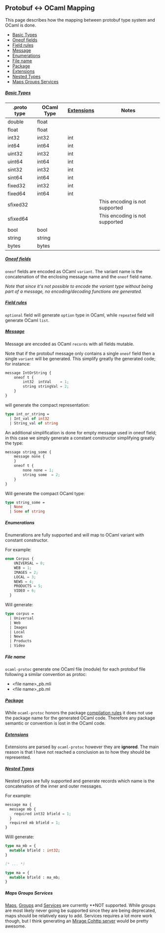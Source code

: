 ## Protobuf <-> OCaml Mapping

This page describes how the mapping between protobuf type system and OCaml is done. 

* [Basic Types](#basic-types)
* [Oneof fields](#oneof-fields)
* [Field rules](#field-rules)
* [Message](#message)
* [Enumerations](#enumerations)
* [File name](#file-name) 
* [Package](#package) 
* [Extensions](#extensions)
* [Nested Types](#nested-types)
* [Maps Groups Services](#maps-groups-services)
 
##### [Basic Types](https://developers.google.com/protocol-buffers/docs/proto#scalar)

| .proto type  | OCaml Type  | [Extensions](ocaml_extensions.md) | Notes |
|--------------|-------------|------------|-------|
| double       | float       |            |       |
| float        | float       |            |       | 
| int32        | int32       |  int       |       |
| int64        | int64       |  int       |       |
| uint32       | int32       |  int       |       |
| uint64       | int64       |  int       |       |
| sint32       | int32       |  int       |       |
| sint64       | int64       |  int       |       |
| fixed32      | int32       |  int       |       |
| fixed64      | int64       |  int       |       |
| sfixed32     |             |            | This encoding is not supported |
| sfixed64     |             |            | This encoding is not supported |
| bool         | bool        |            |  |
| string       | string      |            |  |
| bytes        | bytes       |            |  |


##### [Oneof fields](https://developers.google.com/protocol-buffers/docs/proto#oneof)

`oneof` fields are encoded as OCaml `variant`. The variant name is the concatenation of the enclosing message name 
and the `oneof` field name.

*Note that since it's not possible to encode the variant type without being part of a message, no encoding/decoding
functions are generated.*

##### [Field rules](https://developers.google.com/protocol-buffers/docs/proto#specifying-field-rules)

`optional` field will generate `option` type in OCaml, while `repeated` field will generate OCaml `list`.


##### [Message](https://developers.google.com/protocol-buffers/docs/proto#simple) 

Message are encoded as OCaml `records` with all fields mutable. 

Note that if the protobuf message only contains a single `oneof` field then a single `variant` will be generated. 
This simplify greatly the generated code; for instance:

```Javascript
message IntOrString {
    oneof t {
        int32  intVal    = 1;
        string stringVal = 2;
    }
}

```
will generate the compact representation:

```OCaml
type int_or_string =
  | Int_val of int32
  | String_val of string
```

An additional simplification is done for empty message used in oneof field; in this case we simply generate a constant constructor simplifying greatly the type:

```Javascript
message string_some {
    message none {
    }
    oneof t {
        none none = 1;
        string some  = 2;
    }
}
```

Will generate the compact OCaml type:

```OCaml
type string_some =
  | None
  | Some of string
```

##### Enumerations

Enumerations are fully supported and will map to OCaml variant with constant constructor.

For example:
```Javascript
enum Corpus {
    UNIVERSAL = 0;
    WEB = 1;
    IMAGES = 2;
    LOCAL = 3;
    NEWS = 4;
    PRODUCTS = 5;
    VIDEO = 6;
  }
```

Will generate:

```OCaml
type corpus =
  | Universal 
  | Web 
  | Images 
  | Local 
  | News 
  | Products 
  | Video 
```

##### File name 

`ocaml-protoc` generate one OCaml file (module) for each protobuf file following a similar convention as protoc:
* &lt;file name&gt;_pb.mli 
* &lt;file name&gt;_pb.ml 

##### [Package](https://developers.google.com/protocol-buffers/docs/proto#packages) 

While `ocaml-protoc` honors the package [compilation rules](https://developers.google.com/protocol-buffers/docs/proto#packages-and-name-resolution) it does not use the package name for the generated OCaml code. Therefore any package semantic or convention is lost in the OCaml code.  

##### [Extensions](https://developers.google.com/protocol-buffers/docs/proto#extensions)

Extensions are parsed by `ocaml-protoc` however they are **ignored**. The main reason is that I have not reached a conclusion as to how they should be represented.

##### [Nested Types](https://developers.google.com/protocol-buffers/docs/proto#nested)

Nested types are fully supported and generate records which name is the concatenation of the inner and outer messages. 

For example:
```Javascript
message ma {
  message mb {
    required int32 bfield = 1; 
  }
  required mb bfield = 1;
}
```

Willl generate:

```OCaml
type ma_mb = {
  mutable bfield : int32;
}

(* ... *)

type ma = {
  mutable bfield : ma_mb;
}
```

##### Maps Groups Services

[Maps](https://developers.google.com/protocol-buffers/docs/proto#maps), [Groups](https://developers.google.com/protocol-buffers/docs/proto#groups) and [Services](https://developers.google.com/protocol-buffers/docs/proto#services) are currently **NOT supported. While groups are most likely never going be supported since they are being deprecated, maps should be relatively easy to add. Services requires a lot more work though, but I think generating an [Mirage Cohttp server](https://github.com/mirage/ocaml-cohttp) would be pretty awesome.
